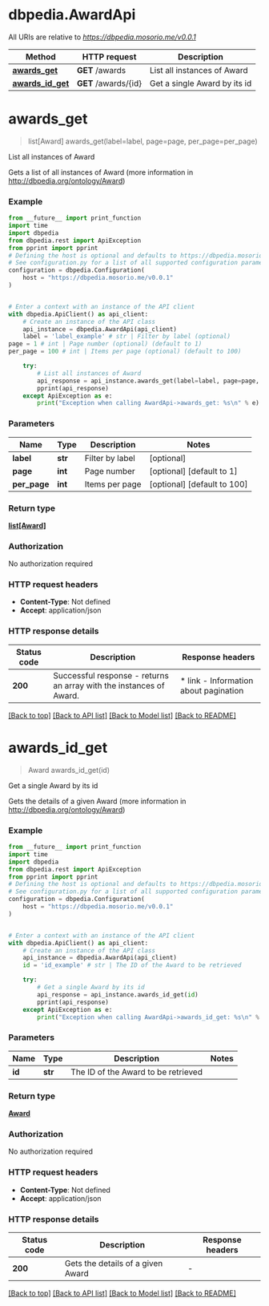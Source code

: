 # dbpedia.AwardApi

All URIs are relative to *https://dbpedia.mosorio.me/v0.0.1*

Method | HTTP request | Description
------------- | ------------- | -------------
[**awards_get**](AwardApi.md#awards_get) | **GET** /awards | List all instances of Award
[**awards_id_get**](AwardApi.md#awards_id_get) | **GET** /awards/{id} | Get a single Award by its id


# **awards_get**
> list[Award] awards_get(label=label, page=page, per_page=per_page)

List all instances of Award

Gets a list of all instances of Award (more information in http://dbpedia.org/ontology/Award)

### Example

```python
from __future__ import print_function
import time
import dbpedia
from dbpedia.rest import ApiException
from pprint import pprint
# Defining the host is optional and defaults to https://dbpedia.mosorio.me/v0.0.1
# See configuration.py for a list of all supported configuration parameters.
configuration = dbpedia.Configuration(
    host = "https://dbpedia.mosorio.me/v0.0.1"
)


# Enter a context with an instance of the API client
with dbpedia.ApiClient() as api_client:
    # Create an instance of the API class
    api_instance = dbpedia.AwardApi(api_client)
    label = 'label_example' # str | Filter by label (optional)
page = 1 # int | Page number (optional) (default to 1)
per_page = 100 # int | Items per page (optional) (default to 100)

    try:
        # List all instances of Award
        api_response = api_instance.awards_get(label=label, page=page, per_page=per_page)
        pprint(api_response)
    except ApiException as e:
        print("Exception when calling AwardApi->awards_get: %s\n" % e)
```

### Parameters

Name | Type | Description  | Notes
------------- | ------------- | ------------- | -------------
 **label** | **str**| Filter by label | [optional] 
 **page** | **int**| Page number | [optional] [default to 1]
 **per_page** | **int**| Items per page | [optional] [default to 100]

### Return type

[**list[Award]**](Award.md)

### Authorization

No authorization required

### HTTP request headers

 - **Content-Type**: Not defined
 - **Accept**: application/json

### HTTP response details
| Status code | Description | Response headers |
|-------------|-------------|------------------|
**200** | Successful response - returns an array with the instances of Award. |  * link - Information about pagination <br>  |

[[Back to top]](#) [[Back to API list]](../README.md#documentation-for-api-endpoints) [[Back to Model list]](../README.md#documentation-for-models) [[Back to README]](../README.md)

# **awards_id_get**
> Award awards_id_get(id)

Get a single Award by its id

Gets the details of a given Award (more information in http://dbpedia.org/ontology/Award)

### Example

```python
from __future__ import print_function
import time
import dbpedia
from dbpedia.rest import ApiException
from pprint import pprint
# Defining the host is optional and defaults to https://dbpedia.mosorio.me/v0.0.1
# See configuration.py for a list of all supported configuration parameters.
configuration = dbpedia.Configuration(
    host = "https://dbpedia.mosorio.me/v0.0.1"
)


# Enter a context with an instance of the API client
with dbpedia.ApiClient() as api_client:
    # Create an instance of the API class
    api_instance = dbpedia.AwardApi(api_client)
    id = 'id_example' # str | The ID of the Award to be retrieved

    try:
        # Get a single Award by its id
        api_response = api_instance.awards_id_get(id)
        pprint(api_response)
    except ApiException as e:
        print("Exception when calling AwardApi->awards_id_get: %s\n" % e)
```

### Parameters

Name | Type | Description  | Notes
------------- | ------------- | ------------- | -------------
 **id** | **str**| The ID of the Award to be retrieved | 

### Return type

[**Award**](Award.md)

### Authorization

No authorization required

### HTTP request headers

 - **Content-Type**: Not defined
 - **Accept**: application/json

### HTTP response details
| Status code | Description | Response headers |
|-------------|-------------|------------------|
**200** | Gets the details of a given Award |  -  |

[[Back to top]](#) [[Back to API list]](../README.md#documentation-for-api-endpoints) [[Back to Model list]](../README.md#documentation-for-models) [[Back to README]](../README.md)

